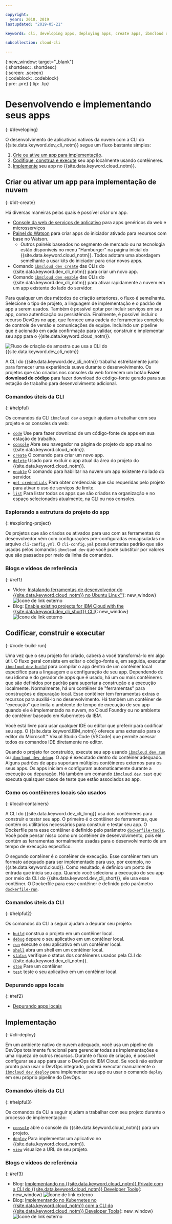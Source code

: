 ```yaml
---

copyright:
  years: 2018, 2019
lastupdated: "2019-05-21"

keywords: cli, developing apps, deploying apps, create apps, ibmcloud dev enable, ibmcloud dev create, local containers, ibmcloud dev run, ibmcloud dev, cli blog, cli video, cli reference

subcollection: cloud-cli

---
```


{:new_window: target="_blank"}  
{:shortdesc: .shortdesc}  
{:screen: .screen}  
{:codeblock: .codeblock}  
{:pre: .pre}
{:tip: .tip}

# Desenvolvendo e implementando seus apps
{: #developing}

O desenvolvimento de aplicativos nativos da nuvem com a CLI do {{site.data.keyword.dev_cli_notm}} segue um fluxo bastante simples:

1. [Crie ou ative um app para implementação](#idt-create).
2. [Codifique, construa e execute](#code-build-run) seu app localmente usando contêineres.
3. [Implemente](#cli-deploy) seu app no {{site.data.keyword.cloud_notm}}.

## Criar ou ativar um app para implementação de nuvem
{: #idt-create}

Há diversas maneiras pelas quais é possível criar um app.
- [Console da web de serviços de aplicativo](https://cloud.ibm.com/developer/appservice/dashboard) para apps genéricos da web e microsserviços
- [Painel do Watson](https://cloud.ibm.com/developer/watson/dashboard) para criar apps do iniciador ativado para recursos com base no Watson.
    - Outros painéis baseados no segmento de mercado ou na tecnologia estão disponíveis no menu
"Hamburger" na página inicial do {{site.data.keyword.cloud_notm}}. Todos adotam uma abordagem semelhante a usar kits do iniciador para criar novos apps.
- Comando [`ibmcloud dev create`](/docs/cli/idt?topic=cloud-cli-idt-cli#create) das CLIs do {{site.data.keyword.dev_cli_notm}} para criar um novo app.
- Comando [`ibmcloud dev enable`](/docs/cli/idt?topic=cloud-cli-idt-cli#enable) das CLIs do {{site.data.keyword.dev_cli_notm}} para ativar rapidamente a nuvem em um app existente do lado do servidor.

Para qualquer um dos métodos de criação anteriores, o fluxo é semelhante. Selecione o tipo de projeto, a linguagem de implementação e o padrão de app a serem usados. Também é possível optar por incluir serviços em seu app, como autenticação ou persistência. Finalmente, é possível incluir o recurso DevOps no app, que fornece uma cadeia de ferramentas completa de controle de versão e comunicações de equipe. Incluindo um pipeline que é acionado em cada confirmação para validar, construir e implementar seu app para o {{site.data.keyword.cloud_notm}}.

![Fluxo de criação de amostra que usa a CLI do {{site.data.keyword.dev_cli_notm}}](create_flow.png "Fluxo de criação de amostra que usa a CLI do {{site.data.keyword.dev_cli_notm}}")

A CLI do {{site.data.keyword.dev_cli_notm}} trabalha estreitamente junto para fornecer uma experiência suave durante o desenvolvimento. Os projetos que são criados nos consoles da web fornecem um botão **Fazer download de código** para fazer download do código-fonte
gerado para sua estação de trabalho para desenvolvimento adicional.

### Comandos úteis da CLI
{: #helpful}

Os comandos da CLI `ibmcloud dev` a seguir ajudam a trabalhar com seu projeto
e os consoles da web:
- [`code`](/docs/cli/idt?topic=cloud-cli-idt-cli#code) Use para fazer download de um código-fonte de apps em sua estação de trabalho.
- [`console`](/docs/cli/idt?topic=cloud-cli-idt-cli#console) Abre seu navegador na página do projeto do app atual no {{site.data.keyword.cloud_notm}}.
- [`create`](/docs/cli/idt?topic=cloud-cli-idt-cli#create) O comando para criar um novo app.
- [`delete`](/docs/cli/idt?topic=cloud-cli-idt-cli#delete) Usado para excluir o app atual da área do projeto do {{site.data.keyword.cloud_notm}}.
- [`enable`](/docs/cli/idt?topic=cloud-cli-idt-cli#enable) O comando
para habilitar na nuvem um app existente no lado do servidor.
- [`get-credentials`](/docs/cli/idt?topic=cloud-cli-idt-cli#get-credentials) Para obter credenciais que são requeridas pelo projeto para ativar o uso de serviços de limite.
- [`list`](/docs/cli/idt/?topic=cloud-cli-idt-cli#list) Para
listar todos os apps que são criados na organização e no espaço selecionados atualmente, na CLI ou nos consoles.

### Explorando a estrutura do projeto do app
{: #exploring-project}

Os projetos que são criados ou ativados para uso com as ferramentas do desenvolvedor vêm com configurações pré-configuradas encapsuladas no arquivo `cli-config.yml`. O `cli-config.yml` possui entradas padrão que são usadas pelos comandos `ibmcloud dev` que você pode substituir por valores que são passados por meio da linha de comandos.

### Blogs e vídeos de referência
{: #ref1}

- Vídeo: [Instalando ferramentas de desenvolvedor do {{site.data.keyword.cloud_notm}} no Ubuntu Linux&trade;](https://www.youtube.com/watch?v=sr7KjHAKpEs){: new_window} ![Ícone de link externo](../../icons/launch-glyph.svg "Ícone de link externo")
- Blog: [Enable existing projects for IBM Cloud with the {{site.data.keyword.dev_cli_short}} CLI](https://www.ibm.com/blogs/bluemix/2017/09/enable-existing-projects-ibm-cloud-ibm-cloud-developer-tools-cli/){: new_window} ![Ícone de link externo](../../icons/launch-glyph.svg "Ícone de link externo")

## Codificar, construir e executar
{: #code-build-run}

Uma vez que o seu projeto for criado, caberá a você transformá-lo em algo útil. O fluxo geral consiste em editar o código-fonte e, em seguida, executar [`ibmcloud dev build`](/docs/cli/idt?topic=cloud-cli-idt-cli#build) para compilar o app dentro de um contêiner local específico para a linguagem e a configuração de seu app. Dependendo de seu idioma e do gerador de apps que é usado, há um ou mais contêineres que são definidos por padrão para suportar a construção e a execução localmente. Normalmente, há um contêiner de "ferramentas" para construções e depuração local. Esse contêiner tem ferramentas extras e recursos para auxiliá-lo no desenvolvimento. Há também um contêiner de "execução" que imita o ambiente de tempo de execução de seu app quando ele é implementado na nuvem, no Cloud Foundry ou no ambiente de contêiner baseado em Kubernetes da IBM.

Você está livre para usar qualquer IDE ou editor que preferir para codificar seu app. O {{site.data.keyword.IBM_notm}} oferece uma extensão para o editor do Microsoft&trade;
Visual Studio Code (VSCode) que permite acessar todos os comandos IDE diretamente no editor.

Quando o projeto for construído, execute seu app usando [`ibmcloud dev run`](/docs/cli/idt?topic=cloud-cli-idt-cli#run) ou [`ibmcloud dev debug`](/docs/cli/idt?topic=cloud-cli-idt-cli#debug). O app é executado dentro do contêiner adequado. Alguns padrões de apps suportam múltiplos contêineres externos para os seus apps. Os apps iniciam e configuram automaticamente durante a execução ou depuração. Há também um comando [`ibmcloud dev test`](/docs/cli/idt?topic=cloud-cli-idt-cli#test) que executa quaisquer casos de teste que estão associados ao app.

### Como os contêineres locais são usados
{: #local-containers}

A CLI do {{site.data.keyword.dev_cli_long}} usa dois contêineres para construir e testar seu app. O primeiro é o contêiner de ferramentas, que contém os utilitários necessários para construir e testar seu app. O Dockerfile para esse contêiner é definido pelo parâmetro [`dockerfile-tools`](/docs/cli/idt?topic=cloud-cli-idt-cli#command-parameters). Você pode pensar nisso como um contêiner de desenvolvimento, pois ele contém as ferramentas normalmente usadas para o desenvolvimento de um tempo de execução específico.

O segundo contêiner é o contêiner de execução. Esse contêiner tem um formato adequado para ser implementado para uso, por exemplo, no {{site.data.keyword.cloud}}. Como resultado, é definido um ponto de entrada que inicia seu app. Quando você seleciona a execução do seu app por meio da CLI do {{site.data.keyword.dev_cli_short}}, ele usa esse contêiner. O Dockerfile para esse contêiner é definido pelo parâmetro [`dockerfile-run`](/docs/cli/idt?topic=cloud-cli-idt-cli#run-parameters).

### Comandos úteis da CLI
{: #helpful2}

Os comandos da CLI a seguir ajudam a depurar seu projeto:
- [`build`](/docs/cli/idt?topic=cloud-cli-idt-cli#build) construa o projeto em um contêiner local.
- [`debug`](/docs/cli/idt?topic=cloud-cli-idt-cli#debug) depure o seu aplicativo em um contêiner local.
- [`run`](/docs/cli/idt?topic=cloud-cli-idt-cli#run) execute o seu aplicativo em um contêiner local.
- [`shell`](/docs/cli/idt?topic=cloud-cli-idt-cli#shell) abra um shell em um contêiner local.
- [`status`](/docs/cli/idt?topic=cloud-cli-idt-cli#status) verifique o status dos contêineres usados pela CLI do {{site.data.keyword.dev_cli_notm}}.
- [`stop`](/docs/cli/idt?topic=cloud-cli-idt-cli#stop) Pare um contêiner
- [`test`](/docs/cli/idt?topic=cloud-cli-idt-cli#test) teste o seu aplicativo em um contêiner local.

### Depurando apps locais
{: #ref2}

- [Depurando apps locais](/docs/cli/idt?topic=cloud-cli-local-debug#local-debug)

## Implementação
{: #cli-deploy}

Em um ambiente nativo de nuvem adequado, você usa um pipeline do DevOps totalmente funcional
para gerenciar todas as implementações e uma riqueza de outros recursos. Durante o fluxo de criação, é possível configurar seu app para usar o DevOps do IBM Cloud. Se você não estiver pronto para usar o DevOps integrado, poderá executar manualmente o [`ibmcloud dev deploy`](/docs/cli/idt?topic=cloud-cli-idt-cli#deploy) para implementar seu app ou usar o comando `deploy` em seu próprio pipeline do DevOps.

### Comandos úteis da CLI
{: #helpful3}

Os comandos da CLI a seguir ajudam a trabalhar com seu projeto durante o processo de implementação:
- [`console`](/docs/cli/idt?topic=cloud-cli-idt-cli#console) abre o console do {{site.data.keyword.cloud_notm}} para um projeto.
- [`deploy`](/docs/cli/idt?topic=cloud-cli-idt-cli#deploy) Para implementar um aplicativo no {{site.data.keyword.cloud_notm}}.
- [`view`](/docs/cli/idt?topic=cloud-cli-idt-cli#view) visualize a URL de seu projeto.

### Blogs e vídeos de referência
{: #ref3}

- Blog: [Implementando no {{site.data.keyword.cloud_notm}} Private com a CLI do {{site.data.keyword.cloud_notm}} Developer Tools](https://www.ibm.com/blogs/bluemix/2017/09/deploying-ibm-cloud-private-ibm-cloud-developer-tools-cli/){: new_window} ![Ícone de link externo](../../icons/launch-glyph.svg "Ícone de link externo")
- Blog: [Implementando no Kubernetes no {{site.data.keyword.cloud_notm}} com a CLI do {{site.data.keyword.cloud_notm}} Developer Tools](https://www.ibm.com/blogs/bluemix/2017/09/deploying-kubernetes-ibm-cloud-ibm-cloud-developer-tools-cli/){: new_window} ![Ícone de link externo](../../icons/launch-glyph.svg "Ícone de link externo")
